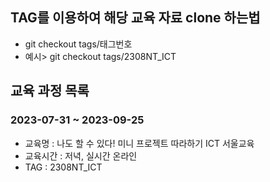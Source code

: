## TAG를 이용하여 해당 교육 자료 clone 하는법
 - git checkout tags/태그번호
 - 예시> git checkout tags/2308NT_ICT

## 교육 과정 목록

### 2023-07-31 ~ 2023-09-25
- 교육명 : 나도 할 수 있다! 미니 프로젝트 따라하기 ICT 서울교육
- 교육시간 : 저녁, 실시간 온라인
- TAG : 2308NT_ICT
